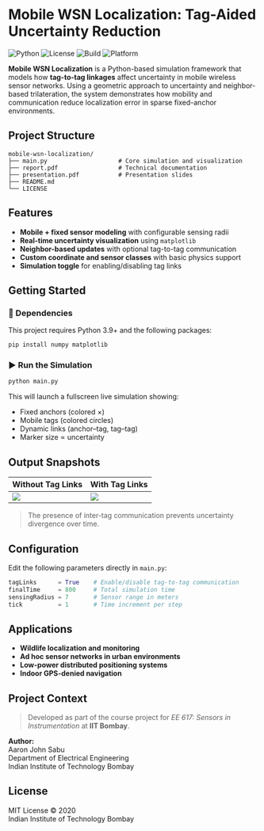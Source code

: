 # Mobile WSN Localization: Tag-Aided Uncertainty Reduction  
![Python](https://img.shields.io/badge/python-3.9+-blue?logo=python)
![License](https://img.shields.io/badge/license-MIT-green)
![Build](https://img.shields.io/badge/build-passing-brightgreen)
![Platform](https://img.shields.io/badge/platform-Matplotlib%20%7C%20NumPy-lightgrey)

**Mobile WSN Localization** is a Python-based simulation framework that models how **tag-to-tag linkages** affect uncertainty in mobile wireless sensor networks. Using a geometric approach to uncertainty and neighbor-based trilateration, the system demonstrates how mobility and communication reduce localization error in sparse fixed-anchor environments.

## Project Structure

```
mobile-wsn-localization/
├── main.py                    # Core simulation and visualization
├── report.pdf                 # Technical documentation
├── presentation.pdf           # Presentation slides
├── README.md
└── LICENSE
```

## Features

- **Mobile + fixed sensor modeling** with configurable sensing radii
- **Real-time uncertainty visualization** using `matplotlib`
- **Neighbor-based updates** with optional tag-to-tag communication
- **Custom coordinate and sensor classes** with basic physics support
- **Simulation toggle** for enabling/disabling tag links

## Getting Started

### 🔧 Dependencies

This project requires Python 3.9+ and the following packages:

```bash
pip install numpy matplotlib
```

### ▶️ Run the Simulation

```bash
python main.py
```

This will launch a fullscreen live simulation showing:
- Fixed anchors (colored ×)
- Mobile tags (colored circles)
- Dynamic links (anchor–tag, tag–tag)
- Marker size ∝ uncertainty

## Output Snapshots

| Without Tag Links | With Tag Links |
|-------------------|----------------|
| ![](./results/plots/notaglinks_end.jpg) | ![](./results/plots/taglinks_end.jpg) |

> The presence of inter-tag communication prevents uncertainty divergence over time.

## Configuration

Edit the following parameters directly in `main.py`:

```python
tagLinks      = True    # Enable/disable tag-to-tag communication
finalTime     = 800     # Total simulation time
sensingRadius = 7       # Sensor range in meters
tick          = 1       # Time increment per step
```

## Applications

- **Wildlife localization and monitoring**
- **Ad hoc sensor networks in urban environments**
- **Low-power distributed positioning systems**
- **Indoor GPS-denied navigation**

## Project Context

> Developed as part of the course project for *EE 617: Sensors in Instrumentation* at **IIT Bombay**.

**Author:**  
Aaron John Sabu  
Department of Electrical Engineering  
Indian Institute of Technology Bombay  

## License

MIT License © 2020  
Indian Institute of Technology Bombay
